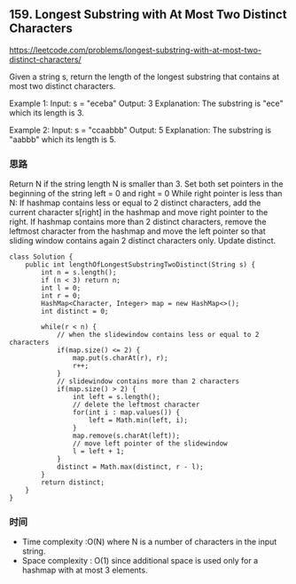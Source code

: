 
## 159. Longest Substring with At Most Two Distinct Characters
https://leetcode.com/problems/longest-substring-with-at-most-two-distinct-characters/

Given a string s, return the length of the longest substring that contains at most two distinct characters.

Example 1:
Input: s = "eceba"
Output: 3
Explanation: The substring is "ece" which its length is 3.

Example 2:
Input: s = "ccaabbb"
Output: 5
Explanation: The substring is "aabbb" which its length is 5.

### 思路
Return N if the string length N is smaller than 3.
Set both set pointers in the beginning of the string left = 0 and right = 0 
While right pointer is less than N:
    If hashmap contains less or equal to 2 distinct characters, add the current character s[right] in the hashmap and move right pointer to the right.
    If hashmap contains more than 2 distinct characters, remove the leftmost character from the hashmap and move the left pointer so that sliding window contains again 2 distinct characters only.
    Update distinct.

```
class Solution {
    public int lengthOfLongestSubstringTwoDistinct(String s) {
        int n = s.length();
        if (n < 3) return n;
        int l = 0;
        int r = 0;
        HashMap<Character, Integer> map = new HashMap<>();
        int distinct = 0;

        while(r < n) {
            // when the slidewindow contains less or equal to 2 characters
            if(map.size() <= 2) {
                map.put(s.charAt(r), r);
                r++;
            }
            // slidewindow contains more than 2 characters
            if(map.size() > 2) {
                int left = s.length();
                // delete the leftmost character
                for(int i : map.values()) {
                    left = Math.min(left, i);
                }
                map.remove(s.charAt(left));
                // move left pointer of the slidewindow
                l = left + 1;
            }
            distinct = Math.max(distinct, r - l);
        }
        return distinct;
    }
}
```

### 时间
- Time complexity :O(N) where N is a number of characters in the input string.
- Space complexity : O(1) since additional space is used only for a hashmap with at most 3 elements.
